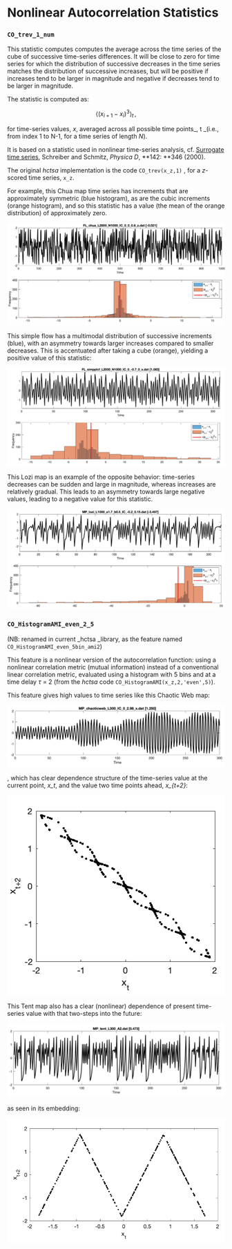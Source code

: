 # Nonlinear Autocorrelation Statistics

### `CO_trev_1_num`

This statistic computes computes the average across the time series of the cube of successive time-series differences. It will be close to zero for time series for which the distribution of successive decreases in the time series matches the distribution of successive increases, but will be positive if increases tend to be larger in magnitude and negative if decreases tend to be larger in magnitude.

The statistic is computed as:

$$
\langle (x_{i+1} - x_i)^3\rangle_t\,,
$$

for time-series values, _x_, averaged across all possible time points_, t _(i.e., from index 1 to N-1, for a time series of length _N_).

It is based on a statistic used in nonlinear time-series analysis, cf. [Surrogate time series](https://doi.org/10.1016/S0167-2789\(00\)00043-9), Schreiber and Schmitz, _Physica D_, **142: **346 (2000).

The original _hctsa_ implementation is the code `CO_trev(x_z,1)` , for a _z_-scored time series, `x_z`.

For example, this Chua map time series has increments that are approximately symmetric (blue histogram), as are the cubic increments (orange histogram), and so this statistic has a value (the mean of the orange distribution) of approximately zero.

![](<../.gitbook/assets/image (23).png>)

This simple flow has a multimodal distribution of successive increments (blue), with an asymmetry towards larger increases compared to smaller decreases. This is accentuated after taking a cube (orange), yielding a positive value of this statistic:

![](<../.gitbook/assets/image (24).png>)

This Lozi map is an example of the opposite behavior: time-series decreases can be sudden and large in magnitude, whereas increases are relatively gradual. This leads to an asymmetry towards large negative values, leading to a negative value for this statistic.

![](<../.gitbook/assets/image (25).png>)

### `CO_HistogramAMI_even_2_5`

(NB: renamed in current _hctsa _library, as the feature named `CO_HistogramAMI_even_5bin_ami2`)

This feature is a nonlinear version of the autocorrelation function: using a nonlinear correlation metric (mutual information) instead of a conventional linear correlation metric, evaluated using a histogram with 5 bins and at a time delay _τ_ = 2 (from the _hctsa_ code `CO_HistogramAMI(x_z,2,'even',5)`).

This feature gives high values to time series like this Chaotic Web map:

![](<../.gitbook/assets/image (26).png>)

, which has clear dependence structure of the time-series value at the current point, _x\_t_, and the value two time points ahead, _x\_{t+2}_:

&#x20;![](<../.gitbook/assets/image (27).png>)

This Tent map also has a clear (nonlinear) dependence of present time-series value with that two-steps into the future:

![](<../.gitbook/assets/image (28).png>)

as seen in its embedding:

![](<../.gitbook/assets/image (29).png>)
